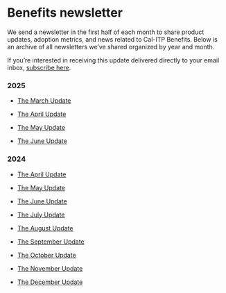 # Benefits newsletter

We send a newsletter in the first half of each month to share product updates, adoption metrics, and news related to Cal-ITP Benefits. Below is an archive of all newsletters we’ve shared organized by year and month.

If you’re interested in receiving this update delivered directly to your email inbox, [subscribe here](https://share.hsforms.com/1uC9WaFRTQJOgZXEgplZrRQ3aanu?utm_source=hs_email&utm_medium=email&_hsenc=p2ANqtz-83CN5gNFMDIl72kAgvLBPDaiYymXt4jVuntgiYzc3hwnvhlghSYQSOYZgY_Hbqew-LzXGA).

### 2025

- [The March Update](http://5519226.hs-sites.com/cal-itp-benefits-the-march-update)

- [The April Update](http://5519226.hs-sites.com/cal-itp-benefits-the-april-update-2025)

- [The May Update](http://5519226.hs-sites.com/cal-itp-benefits-the-may-update-2025)

- [The June Update](http://5519226.hs-sites.com/cal-itp-benefits-the-june-update-2025)

<!--
- [The July Update]()
  -->

### 2024

- [The April Update](http://calitp-5519226.hs-sites.com/cal-itp-benefits-the-april-update)

- [The May Update](http://5519226.hs-sites.com/cal-itp-benefits-the-may-update)

- [The June Update](http://5519226.hs-sites.com/cal-itp-benefits-the-june-update)

- [The July Update](http://5519226.hs-sites.com/cal-itp-benefits-the-july-update)

- [The August Update](http://5519226.hs-sites.com/cal-itp-benefits-the-august-update)

- [The September Update](http://5519226.hs-sites.com/cal-itp-benefits-the-september-update)

- [The October Update](http://5519226.hs-sites.com/cal-itp-benefits-the-october-update)

- [The November Update](http://5519226.hs-sites.com/cal-itp-benefits-the-november-update)

- [The December Update](https://5519226.hs-sites.com/cal-itp-benefits-the-december-update)
